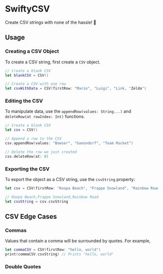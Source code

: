 # SwiftyCSV
Create CSV strings with none of the hassle! 📝

## Usage

### Creating a CSV Object

To create a CSV string, first create a `CSV` object.

```swift
// Create a blank CSV
let blankCSV = CSV()

// Create a CSV with one row
let csvWithData = CSV(firstRow: "Mario", "Luigi", "Link, "Zelda")
```

### Editing the CSV
To manipulate data, use the `appendRow(values: String...)` and `deleteRow(at rowIndex: Int)` functions.

```swift
// Create a blank CSV
let csv = CSV()

// Append a row to the CSV
csv.appendRow(values: "Bowser", "Ganondorf", "Team Rocket")

// Delete the row we just created
csv.deleteRow(at: 0)
```

### Exporting the CSV
To export the object as a CSV string, use the `csvString` property:

```swift
let csv = CSV(firstRow: "Koopa Beach", "Frappe Snowland", "Rainbow Road")

// Koopa Beach,Frappe Snowland,Rainbow Road
let csvString = csv.csvString
```

## CSV Edge Cases

### Commas
Values that contain a comma will be surrounded by quotes. For example,

```swift
let commaCSV = CSV(firstRow: "hello, world")
print(commaCSV.csvString) // Prints "hello, world"
```

### Double Quotes
